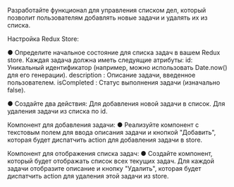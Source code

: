 Разработайте функционал для управления списком дел, который позволит
пользователям добавлять новые задачи и удалять их из списка.

Настройка Redux Store:

● Определите начальное состояние для списка задач в вашем Redux store. Каждая задача должна иметь следуящие атрибуты:
id: Уникальный идентификатор (например, можно использовать Date.now() для его генерации).
description : Описание задачи, введенное пользователем.
isCompleted : Статус выполнения задачи (изначально false).

● Создайте два действия:
Для добавления новой задачи в список.
Для удаления задачи из списка по id.

Компонент для добавления задачи:
● Реализуйте компонент с текстовым полем для ввода описания задачи и кнопкой "Добавить", которая будет диспатчить
action для добавления задачи в store.

Компонент для отображения списка задач:
● Создайте компонент, который будет отображать список всех текущих задач. Для каждой задачи отобразите описание и
кнопку "Удалить", которая будет диспатчить action для удаления этой задачи из store.
